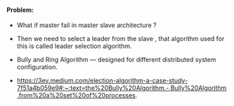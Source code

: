 #### Problem:

- What if master fail in master slave architecture ?
- Then we need to select a leader from the slave , that algorithm used for this is called leader selection algorithm.
- Bully and Ring Algorithm — designed for different distributed system configuration.


- https://3ev.medium.com/election-algorithm-a-case-study-7f51a4b059e9#:~:text=the%20Bully%20Algorithm.-,Bully%20Algorithm,from%20a%20set%20of%20processes.